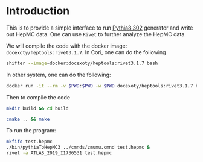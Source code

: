 # Introduction
This is to provide a simple interface to run [Pythia8.302](http://home.thep.lu.se/~torbjorn/pythia83html/Welcome.html) generator and write out HepMC data. One can use `Rivet` to further analyze the HepMC data.

We will compile the code with the docker image: `docexoty/heptools:rivet3.1.7`. In Cori, one can do the following
```bash
shifter --image=docker:docexoty/heptools:rivet3.1.7 bash
```
In other system, one can do the following:
```bash
docker run -it --rm -v $PWD:$PWD -w $PWD docexoty/heptools:rivet3.1.7 bash
```

Then to compile the code
```bash
mkdir build && cd build 

cmake .. && make 
```

To run the program:
```bash
mkfifo test.hepmc
./bin/pythiaToHepMC3 ../cmnds/zmumu.cmnd test.hepmc &
rivet -a ATLAS_2019_I1736531 test.hepmc
```